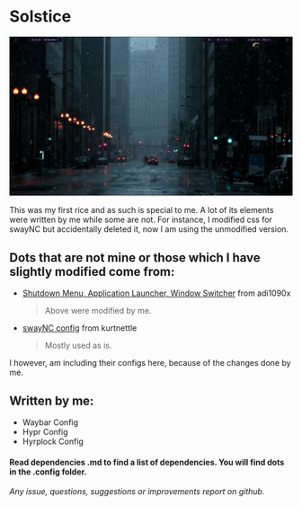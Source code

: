 
# Solstice

![Local Image](./background.png)

This was my first rice and as such is special to me. A lot of its elements were written by me while some are not. For instance, I modified css for swayNC but accidentally deleted it, now I am using the unmodified version.


## Dots that are not mine or those which I have slightly modified come from:

- [Shutdown Menu, Application Launcher, Window Switcher](https://github.com/adi1090x/rofi) from adi1090x
  > Above were modified by me.

- [swayNC config](https://github.com/kurtnettle/dotfiles/tree/a34af4152f579d705772273ae2fd45040c1b45a7/swaync) from kurtnettle
  > Mostly used as is.

I however, am including their configs here, because of the changes done by me.

## Written by me:

- Waybar Config
- Hypr Config
- Hyrplock Config

#### Read dependencies .md to find a list of dependencies. You will find dots in the .config folder.

*Any issue, questions, suggestions or improvements report on github.*
